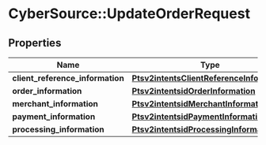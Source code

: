 # CyberSource::UpdateOrderRequest

## Properties
Name | Type | Description | Notes
------------ | ------------- | ------------- | -------------
**client_reference_information** | [**Ptsv2intentsClientReferenceInformation**](Ptsv2intentsClientReferenceInformation.md) |  | [optional] 
**order_information** | [**Ptsv2intentsidOrderInformation**](Ptsv2intentsidOrderInformation.md) |  | [optional] 
**merchant_information** | [**Ptsv2intentsidMerchantInformation**](Ptsv2intentsidMerchantInformation.md) |  | [optional] 
**payment_information** | [**Ptsv2intentsidPaymentInformation**](Ptsv2intentsidPaymentInformation.md) |  | [optional] 
**processing_information** | [**Ptsv2intentsidProcessingInformation**](Ptsv2intentsidProcessingInformation.md) |  | [optional] 


